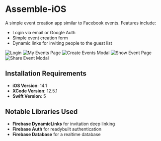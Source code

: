 # Assemble-iOS

A simple event creation app similar to Facebook events. Features include:
- Login via email or Google Auth
- Simple event creation form
- Dynamic links for inviting people to the guest list

![Login](/images/Login.png)
![My Events Page](/images/MyEvents.png)
![Create Events Modal](/images/CreateEvent.png)
![Show Event Page](/images/ShowEvent.png)
![Share Event Modal](/images/ShareEvent.png)

## Installation Requirements

- **iOS Version**: 14.1
- **XCode Version**: 12.5.1
- **Swift Version**: 5

## Notable Libraries Used

- **Firebase DynamicLinks** for invitation deep linking
- **Firebase Auth** for readybuilt authentication
- **Firebase Database** for a realtime database